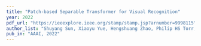 ```yaml
---
title: "Patch-based Separable Transformer for Visual Recognition"
year: 2022
pdf_url: "https://ieeexplore.ieee.org/stamp/stamp.jsp?arnumber=9998115"
author_list: "Shuyang Sun, Xiaoyu Yue, Hengshuang Zhao, Philip HS Torr, Song Bai"
pub_in: "AAAI, 2022"
---
```

